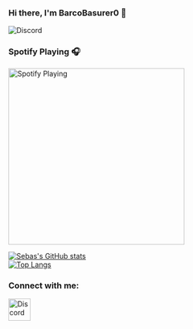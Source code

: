 
### Hi there, I'm BarcoBasurer0 👋

![Discord](https://img.shields.io/discord/720326694271189124?label=Discord&logo=Discord)


### Spotify Playing 🎧

[<img src="https://novatorem-seven-indol.vercel.app/api/spotify" alt="Spotify Playing" width="350" />](https://open.spotify.com/user/ws02acp9yhpqltkquf1c0molt)

[![Sebas's GitHub stats](https://github-readme-stats.vercel.app/api?username=BarcoBasurer0&theme=radical)](https://github.com/BarcoBasurer0/github-readme-stats)
<br>
[![Top Langs](https://github-readme-stats.vercel.app/api/top-langs/?username=BarcoBasurer0&layout=compact&theme=radical)](https://github.com/BarcoBasurer0/github-readme-stats)

### Connect with me:
[<img align="left" alt="Discord" width="44px" src="https://i.ibb.co/YtNhB1V/icons8-discord-new-logo-48.png" />][discord]

<br/> <br/>

[discord]: https://discord.gg/d232jBTj3T
[webdevplaylist]: https://discord.gg/d232jBTj3T
